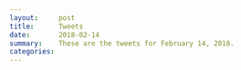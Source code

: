 ```yaml
---
layout:     post
title:      Tweets
date:       2018-02-14
summary:    These are the tweets for February 14, 2018.
categories:
---
```


